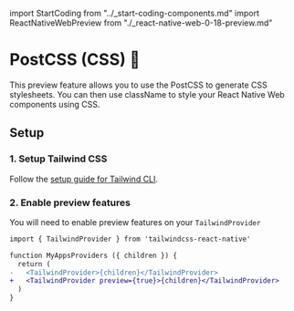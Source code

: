 import StartCoding from "../\_start-coding-components.md"
import ReactNativeWebPreview from "./\_react-native-web-0-18-preview.md"

# PostCSS (CSS) 🔬

<ReactNativeWebPreview />

This preview feature allows you to use the PostCSS to generate CSS stylesheets. You can then use className to style your React Native Web components using CSS.

## Setup

### 1. Setup Tailwind CSS

Follow the [setup guide for Tailwind CLI](https://tailwindcss.com/docs/installation).

### 2. Enable preview features

You will need to enable preview features on your `TailwindProvider`

```diff
import { TailwindProvider } from 'tailwindcss-react-native'

function MyAppsProviders ({ children }) {
  return (
-   <TailwindProvider>{children}</TailwindProvider>
+   <TailwindProvider preview={true}>{children}</TailwindProvider>
  )
}
```

<StartCoding />
